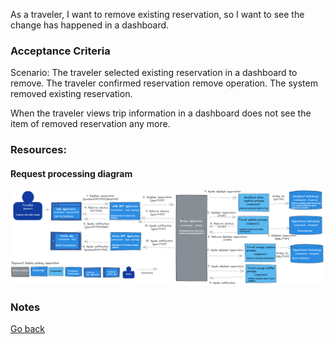 As a traveler, I want to remove existing reservation, so I want to see the change has happened in a dashboard.  

### Acceptance Criteria

Scenario: The traveler selected existing reservation in a dashboard to remove. The traveler confirmed reservation remove operation. The system removed existing reservation.  

When the traveler views trip information in a dashboard does not see the item of removed reservation any more.  

### Resources:

#### Request processing diagram

![Dynamic diagram](https://github.com/ExtravaganzaTeam/KATAS-2023/blob/main/current/user_stories/traveller/US_013_delete_existing_reservation.png "a title")  


### Notes


[Go back](../README.md)